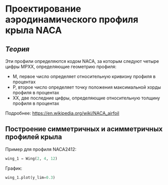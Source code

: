# Проектирование аэродинамического профиля крыла NACA
## _Теория_


Эти профили определяются кодом NACA, за которым следуют четыре цифры MPXX, определяющие геометрию профиля:

- M, первое число определяет относительную кривизну профиля в процентах
- P, второе число определяет точку положения максимальной хорды профиля в процентах
- XX, две последние цифры, определяющие относительную толщину профиля в процентах

Подробнее: https://en.wikipedia.org/wiki/NACA_airfoil

## Построение симметричных и асимметричных профилей крыла
Пример для профиля NACA2412:
```python
wing_1 = Wing(2, 4, 12)
```
График:
```python
wing_1.plot(y_lim=0.3)
```

